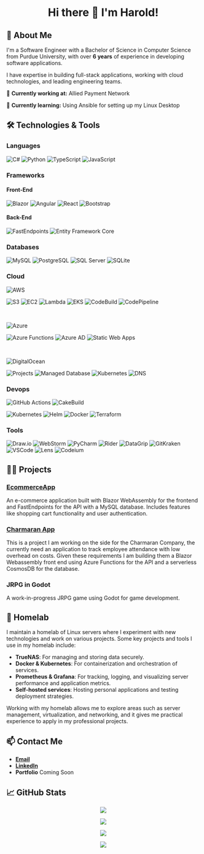 <h1 align="center"> Hi there 👋 I'm Harold!</h1>

## 🚀 About Me

I'm a Software Engineer with a Bachelor of Science in Computer Science from Purdue University, with over **6 years** of experience in developing software applications. 

I have expertise in building full-stack applications, working with cloud technologies, and leading engineering teams.

🔭 **Currently working at:** Allied Payment Network 

🌱 **Currently learning:** Using Ansible for setting up my Linux Desktop

## 🛠️ Technologies & Tools

### Languages
![C#](https://img.shields.io/badge/C%23-239120?style=for-the-badge&logo=c-sharp&logoColor=white)
![Python](https://img.shields.io/badge/Python-3776AB?style=for-the-badge&logo=python&logoColor=white)
![TypeScript](https://img.shields.io/badge/TypeScript-3178C6?style=for-the-badge&logo=typescript&logoColor=white)
![JavaScript](https://img.shields.io/badge/JavaScript-F7DF1E?style=for-the-badge&logo=javascript&logoColor=black)

### Frameworks
#### Front-End
![Blazor](https://img.shields.io/badge/Blazor-512BD4?style=for-the-badge&logo=blazor&logoColor=white)
![Angular](https://img.shields.io/badge/Angular-DD0031?style=for-the-badge&logo=angular&logoColor=white)
![React](https://img.shields.io/badge/React-61DAFB?style=for-the-badge&logo=react&logoColor=black)
![Bootstrap](https://img.shields.io/badge/Bootstrap-7952B3?style=for-the-badge&logo=bootstrap&logoColor=white)


#### Back-End
![FastEndpoints](https://img.shields.io/badge/FastEndpoints-000000?style=for-the-badge&logo=.net&logoColor=white)
![Entity Framework Core](https://img.shields.io/badge/Entity%20Framework-512BD4?style=for-the-badge&logo=.net&logoColor=white)




### Databases
![MySQL](https://img.shields.io/badge/MySQL-4479A1?style=for-the-badge&logo=mysql&logoColor=white)
![PostgreSQL](https://img.shields.io/badge/PostgreSQL-4169E1?style=for-the-badge&logo=postgresql&logoColor=white)
![SQL Server](https://img.shields.io/badge/Microsoft%20SQL%20Server-CC2927?style=for-the-badge&logo=microsoft-sql-server&logoColor=white)
![SQLite](https://img.shields.io/badge/SQLite-003B57?style=for-the-badge&logo=sqlite&logoColor=white)


### Cloud

![AWS](https://img.shields.io/badge/Amazon%20AWS-232F3E?style=for-the-badge&logo=amazon-aws&logoColor=white)

![S3](https://img.shields.io/badge/Amazon%20S3-569A31?style=for-the-badge&logo=amazon-s3&logoColor=white)
![EC2](https://img.shields.io/badge/Amazon%20EC2-FF9900?style=for-the-badge&logo=amazon-ec2&logoColor=white)
![Lambda](https://img.shields.io/badge/AWS%20Lambda-FF9900?style=for-the-badge&logo=aws-lambda&logoColor=white)
![EKS](https://img.shields.io/badge/Amazon%20EKS-FF9900?style=for-the-badge&logo=amazon-eks&logoColor=white)
![CodeBuild](https://img.shields.io/badge/AWS%20CodeBuild-232F3E?style=for-the-badge&logo=amazon-aws&logoColor=white)
![CodePipeline](https://img.shields.io/badge/AWS%20CodePipeline-232F3E?style=for-the-badge&logo=amazon-aws&logoColor=white)


<br>

![Azure](https://img.shields.io/badge/Microsoft%20Azure-0078D4?style=for-the-badge&logo=microsoft-azure&logoColor=white)

![Azure Functions](https://img.shields.io/badge/Azure%20Functions-0062AD?style=for-the-badge&logo=azure-functions&logoColor=white)
![Azure AD](https://img.shields.io/badge/Azure%20Active%20Directory-0089D6?style=for-the-badge&logo=microsoft-azure&logoColor=white)
![Static Web Apps](https://img.shields.io/badge/Azure%20Static%20Web%20Apps-0089D6?style=for-the-badge&logo=microsoft-azure&logoColor=white)

<br>

![DigitalOcean](https://img.shields.io/badge/DigitalOcean-0080FF?style=for-the-badge&logo=digitalocean&logoColor=white)

![Projects](https://img.shields.io/badge/Projects-0080FF?style=for-the-badge&logo=digitalocean&logoColor=white)
![Managed Database](https://img.shields.io/badge/Managed%20Database-0080FF?style=for-the-badge&logo=digitalocean&logoColor=white)
![Kubernetes](https://img.shields.io/badge/Kubernetes-0080FF?style=for-the-badge&logo=digitalocean&logoColor=white)
![DNS](https://img.shields.io/badge/DNS-0080FF?style=for-the-badge&logo=digitalocean&logoColor=white)


### Devops

![GitHub Actions](https://img.shields.io/badge/GitHub%20Actions-2088FF?style=for-the-badge&logo=github-actions&logoColor=white)
![CakeBuild](https://img.shields.io/badge/CakeBuild-DD519E?style=for-the-badge&logo=cakephp&logoColor=white)

![Kubernetes](https://img.shields.io/badge/Kubernetes-326CE5?style=for-the-badge&logo=kubernetes&logoColor=white)
![Helm](https://img.shields.io/badge/Helm-0F1689?style=for-the-badge&logo=helm&logoColor=white)
![Docker](https://img.shields.io/badge/Docker-2496ED?style=for-the-badge&logo=docker&logoColor=white)
![Terraform](https://img.shields.io/badge/Terraform-7B42BC?style=for-the-badge&logo=terraform&logoColor=white)

### Tools

![Draw.io](https://img.shields.io/badge/Draw.io-F08705?style=for-the-badge&logo=diagrams.net&logoColor=white)
![WebStorm](https://img.shields.io/badge/WebStorm-000000?style=for-the-badge&logo=webstorm&logoColor=white)
![PyCharm](https://img.shields.io/badge/PyCharm-000000?style=for-the-badge&logo=pycharm&logoColor=white)
![Rider](https://img.shields.io/badge/Rider-000000?style=for-the-badge&logo=rider&logoColor=white)
![DataGrip](https://img.shields.io/badge/DataGrip-000000?style=for-the-badge&logo=datagrip&logoColor=white)
![GitKraken](https://img.shields.io/badge/GitKraken-179287?style=for-the-badge&logo=gitkraken&logoColor=white)
![VSCode](https://img.shields.io/badge/VS%20Code-007ACC?style=for-the-badge&logo=visual-studio-code&logoColor=white)
![Lens](https://img.shields.io/badge/Lens-FFCC00?style=for-the-badge&logo=lens&logoColor=black)
![Codeium](https://img.shields.io/badge/Codeium-09B6A2?style=for-the-badge&logo=codeium&logoColor=white)


## 👨‍💻 Projects

### [EcommerceApp](https://github.com/smithhe/EcommerceApp)
An e-commerce application built with Blazor WebAssembly for the frontend and FastEndpoints for the API with a MySQL database. Includes features like shopping cart functionality and user authentication.

### [Charmaran App](https://github.com/Charmaran/CharmaranApp)
This is a project I am working on the side for the Charmaran Company, the currently need an application to track employee attendance with low overhead on costs. Given these requirements I am building them a Blazor Webassembly front end using Azure Functions for the API and a serverless CosmosDB for the database.

### JRPG in Godot
A work-in-progress JRPG game using Godot for game development.


## 🏡 Homelab

I maintain a homelab of Linux servers where I experiment with new technologies and work on various projects. Some key projects and tools I use in my homelab include:

- **TrueNAS**: For managing and storing data securely.
- **Docker & Kubernetes**: For containerization and orchestration of services.
- **Prometheus & Grafana**: For tracking, logging, and visualizing server performance and application metrics.
- **Self-hosted services**: Hosting personal applications and testing deployment strategies.

Working with my homelab allows me to explore areas such as server management, virtualization, and networking, and it gives me practical experience to apply in my professional projects.


## 📫 Contact Me
- [**Email**](smithhe95@protonmail.com) 
- [**LinkedIn**](https://www.linkedin.com/in/harold-smith-463074136/)
- **Portfolio** Coming Soon

## 📈 GitHub Stats


<div align="center">

![](https://github-readme-stats.vercel.app/api?username=smithhe&show_icons=true&theme=dark)

</div>

<div align="center">

![](https://github-readme-streak-stats.herokuapp.com/?user=smithhe&theme=dark&hide_border=false)

</div>

<div align="center">

![](https://github-readme-stats.vercel.app/api/top-langs/?username=smithhe&theme=dark&hide_border=false&include_all_commits=true&count_private=false&layout=compact)

</div>

<div align="center">

![](https://github-readme-activity-graph.vercel.app/graph?username=smithhe&theme=github-compact)

</div>



